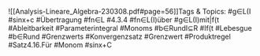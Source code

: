 
![[Analysis-Lineare_Algebra-230308.pdf#page=56]]Tags & Topics:
   #g∈L(I
   #sinx+c
   #Übertragung
   #fn∈L
   #4.3.4
   #fn∈L(I)über
   #g∈L(I)mit|f(t
   #Ableitbarkeit
   #Parameterintegral
   #Monoms
   #b∈RundI⊆R
   #If(t
   #Lebesgue
   #b∈Rund
   #Grenzwerts
   #Konvergenzsatz
   #Grenzwert
   #Produktregel
   #Satz4.16.Für
   #Monom
   #sinx+C
